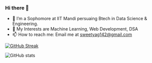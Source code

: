 ### Hi there 👋

- 🔭 I’m a Sophomore at IIT Mandi persuaing Btech in Data Science & Engineering.
- 🌱 My Interests are Machine Learning, Web Development, DSA
- 📫 How to reach me: Email me at sweetyag142@gmail.com

[![GitHub Streak](https://streak-stats.demolab.com?user=batman14-s&theme=dark)](https://git.io/streak-stats)

![GitHub stats](https://github-readme-stats.vercel.app/api?username=batman14-s&show_icons=true&t&border_color=FA8B01)






